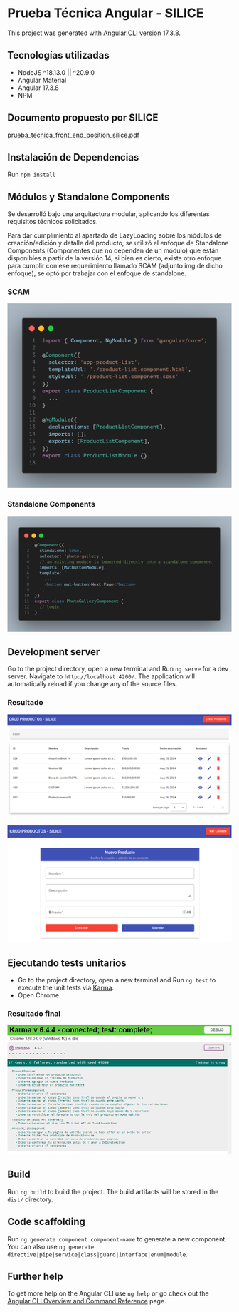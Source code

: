 # Prueba Técnica Angular - SILICE

This project was generated with [Angular CLI](https://github.com/angular/angular-cli) version 17.3.8.


## Tecnologías utilizadas
* NodeJS ^18.13.0 || ^20.9.0
* Angular Material
* Angular 17.3.8
* NPM

## Documento propuesto por SILICE

[prueba_tecnica_front_end_position_silice.pdf](./src/docs/prueba_tecnica_angular.pdf)

## Instalación de Dependencias
Run `npm install`

## Módulos y Standalone Components

Se desarrolló bajo una arquitectura modular, aplicando los diferentes
requisitos técnicos solicitados.

Para dar cumplimiento al apartado de LazyLoading sobre los módulos
de creación/edición y detalle del producto, se utilizó el enfoque de Standalone Components (Componentes que no dependen de un módulo) que están
disponibles a partir de la versión 14, si bien es cierto, existe otro 
enfoque para cumplir con ese requerimiento llamado SCAM (adjunto img de dicho enfoque), se optó por trabajar con el enfoque de standalone.

### SCAM

![alt scam](./src/docs/SCAM_Angular.png)

### Standalone Components
![alt standalone](./src/docs/standalone-png.png)

## Development server

Go to the project directory, open a new terminal and Run `ng serve` for a dev server. Navigate to `http://localhost:4200/`. The application will automatically reload if you change any of the source files.

### Resultado
![alt tableMain](./src/docs/tableMainImg.png)

![alt tableMain](./src/docs/formProduct.png)



## Ejecutando tests unitarios

- Go to the project directory, open a new terminal and Run `ng test` to execute the unit tests via [Karma](https://karma-runner.github.io).
- Open Chrome

### Resultado final

![alt UniTests](./src/docs/unitTests.png)

## Build

Run `ng build` to build the project. The build artifacts will be stored in the `dist/` directory.

## Code scaffolding

Run `ng generate component component-name` to generate a new component. You can also use `ng generate directive|pipe|service|class|guard|interface|enum|module`.

## Further help

To get more help on the Angular CLI use `ng help` or go check out the [Angular CLI Overview and Command Reference](https://angular.io/cli) page.
